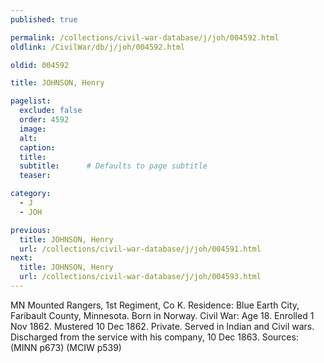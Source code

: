 ```yaml
---
published: true

permalink: /collections/civil-war-database/j/joh/004592.html
oldlink: /CivilWar/db/j/joh/004592.html

oldid: 004592

title: JOHNSON, Henry

pagelist:
  exclude: false
  order: 4592
  image: 
  alt:
  caption:
  title:
  subtitle:      # Defaults to page subtitle
  teaser:

category: 
  - J 
  - JOH

previous:
  title: JOHNSON, Henry
  url: /collections/civil-war-database/j/joh/004591.html  
next:
  title: JOHNSON, Henry
  url: /collections/civil-war-database/j/joh/004593.html   
---
```

MN Mounted Rangers, 1st Regiment, Co K. Residence: Blue Earth City, Faribault County, Minnesota. Born in Norway. Civil War: Age 18. Enrolled 1 Nov 1862. Mustered 10 Dec 1862. Private. Served in Indian and Civil wars. Discharged from the service with his company, 10 Dec 1863. Sources: (MINN p673) (MCIW p539)